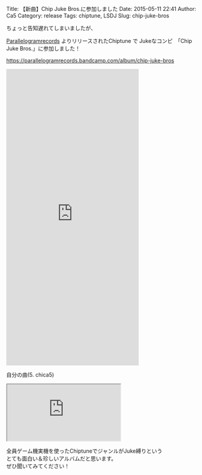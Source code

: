Title: 【新曲】Chip Juke Bros.に参加しました
Date: 2015-05-11 22:41
Author: Ca5
Category: release
Tags: chiptune, LSDJ
Slug: chip-juke-bros

ちょっと告知遅れてしまいましたが、  

[Parallelogramrecords](https://parallelogramrecords.wordpress.com/) よりリリースされたChiptune
で Jukeなコンピ　「Chip Juke Bros.」に参加しました！

<https://parallelogramrecords.bandcamp.com/album/chip-juke-bros>

<iframe style="border: 0; width: 350px; height: 786px;" src="https://bandcamp.com/EmbeddedPlayer/album=8627681/size=large/bgcol=ffffff/linkcol=0687f5/transparent=true/" width="300" height="150" seamless>[Chip
Juke Bros. by parallelogram
records](http://parallelogramrecords.bandcamp.com/album/chip-juke-bros)</iframe>

自分の曲(5. chica5)  

<iframe src="https://bandcamp.com/EmbeddedPlayer/album=8627681/size=large/bgcol=ffffff/linkcol=0687f5/tracklist=false/artwork=small/track=3426282618/transparent=true/" width="300" height="150" seamless>[Chip
Juke Bros. by
Ca5](http://parallelogramrecords.bandcamp.com/album/chip-juke-bros)</iframe>

全員ゲーム機実機を使ったChiptuneでジャンルがJuke縛りという  
とても面白い＆珍しいアルバムだと思います。  
ぜひ聞いてみてください！
